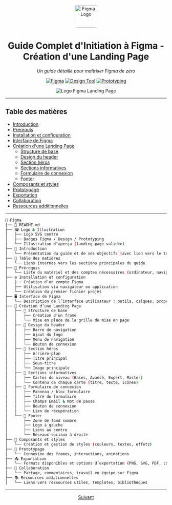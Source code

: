 <div align="center">
  <img src="./assets/icons/LogoFigma-LandingPage-Base.svg" alt="Figma Logo" width="70"/>


  # Guide Complet d'Initiation à Figma - Création d'une Landing Page


*Un guide détaillé pour maîtriser Figma de zéro*

[![Figma](https://img.shields.io/badge/Figma-3.0+-F24E1E?style=for-the-badge&logo=figma&logoColor=white)](https://www.figma.com/)
[![Design Tool](https://img.shields.io/badge/Design_Tool-UI/UX-09CF83?style=for-the-badge)](https://www.figma.com/)
[![Prototyping](https://img.shields.io/badge/Prototyping-Interactive-4B61FF?style=for-the-badge)](https://www.figma.com/)



![Logo Figma Landing Page](./assets/img/LandingPage-Validé.png)
  </div>

---

## Table des matières

- [Introduction](#introduction)
- [Prérequis](#prérequis)
- [Installation et configuration](#installation-et-configuration)
- [Interface de Figma](#interface-de-figma)
- [Création d'une Landing Page](#création-dune-landing-page)
  - [Structure de base](#structure-de-base)
  - [Design du header](#design-du-header)
  - [Section héros](#section-héros)
  - [Sections informatives](#sections-informatives)
  - [Formulaire de connexion](#formulaire-de-connexion)
  - [Footer](#footer)
- [Composants et styles](#composants-et-styles)
- [Prototypage](#prototypage)
- [Exportation](#exportation)
- [Collaboration](#collaboration)
- [Ressources additionnelles](#ressources-additionnelles)

---

```bash
📁 Figma
│── 📄 README.md           
├── 🖼️ Logo & Illustration
│   ├── Logo SVG centré
│   ├── Badges Figma / Design / Prototyping
│   └── Illustration d’aperçu (landing page validée)
├── 📝 Introduction
│   └── Présentation du guide et de ses objectifs (avec lien vers le tutoriel vidéo)
├── 📑 Table des matières
│   └── Liens internes vers les sections principales du guide
├── 🧰 Prérequis
│   └── Liste du matériel et des comptes nécessaires (ordinateur, navigateur, compte Figma)
├── ⚙️ Installation et configuration
│   ├── Création d’un compte Figma
│   ├── Utilisation via navigateur ou application
│   └── Création du premier fichier projet
├── 🖥️ Interface de Figma
│   └── Description de l’interface utilisateur : outils, calques, propriétés
├── 🎨 Création d’une Landing Page
│   ├── 📐 Structure de base
│   │   ├── Création d’un frame
│   │   └── Mise en place de la grille de mise en page
│   ├── 🧭 Design du header
│   │   ├── Barre de navigation
│   │   ├── Ajout du logo
│   │   ├── Menu de navigation
│   │   └── Bouton de connexion
│   ├── 🦸 Section héros
│   │   ├── Arrière-plan
│   │   ├── Titre principal
│   │   ├── Sous-titre
│   │   └── Image principale
│   ├── 🧾 Sections informatives
│   │   ├── Cartes de niveau (Bases, Avancé, Expert, Master)
│   │   └── Contenu de chaque carte (titre, texte, icônes)
│   ├── 🔐 Formulaire de connexion
│   │   ├── Panneau / bloc formulaire
│   │   ├── Titre du formulaire
│   │   ├── Champs Email & Mot de passe
│   │   ├── Bouton de connexion
│   │   └── Lien de récupération
│   └── 📎 Footer
│       ├── Zone de fond sombre
│       ├── Logo à gauche
│       ├── Liens au centre
│       └── Réseaux sociaux à droite
├── 🧩 Composants et styles
│   └── Création et gestion de styles (couleurs, textes, effets)
├── 🧪 Prototypage
│   └── Connexion des frames, interactions, animations
├── 📤 Exportation
│   └── Formats disponibles et options d’exportation (PNG, SVG, PDF, code)
├── 🤝 Collaboration
│   └── Partage, commentaires, travail en équipe sur Figma
├── 📚 Ressources additionnelles
│   └── Liens vers ressources utiles, templates, bibliothèques
```

---

</div>
<p align="center">
  <a href="Guide-Figma/Introduction.md">Suivant</a>
</p>


<!-- 

## Composants et styles

1. **Création de styles de couleurs**
   - Allez dans le panneau "Design" en haut à droite
   - Cliquez sur l'icône "+" à côté de "Color styles"
   - Créez des styles pour vos couleurs principales :
     - Fond sombre : #111827
     - Accent orange : #F59E0B
     - Texte blanc : #FFFFFF
     - Texte gris : #D1D5DB

2. **Création de styles de texte**
   - Allez dans le panneau "Design" en haut à droite
   - Cliquez sur l'icône "+" à côté de "Text styles"
   - Créez des styles pour vos textes :
     - Titre principal : Montserrat Bold, 48px
     - Sous-titre : Inter Regular, 18px
     - Titre de section : Inter Bold, 24px
     - Paragraphe : Inter Regular, 16px

3. **Création de composants**
   - Sélectionnez le bouton de connexion
   - Cliquez sur "Create Component" dans la barre d'outils supérieure
   - Renommez le composant "Button/Primary"
   - Créez une variante pour un état de survol

## Prototypage

1. **Création des interactions**
   - Allez dans l'onglet "Prototype" en haut à droite
   - Sélectionnez le bouton "Connexion" dans le header
   - Cliquez et faites glisser vers le panneau de connexion
   - Configurez l'interaction : "On Click" -> "Smart Animate"

2. **Prévisualisation du prototype**
   - Cliquez sur le bouton "Play" en haut à droite
   - Testez les interactions que vous avez créées

## Exportation

1. **Exportation des assets**
   - Sélectionnez les éléments à exporter
   - Dans le panneau de droite, ajoutez des paramètres d'exportation
   - Choisissez le format (PNG, SVG, JPG)
   - Cliquez sur "Export"

2. **Partage du design**
   - Cliquez sur le bouton "Share" en haut à droite
   - Définissez les permissions (Viewer, Editor, etc.)
   - Copiez le lien de partage

## Collaboration

1. **Commentaires et feedback**
   - En mode partage, cliquez sur l'icône de commentaire
   - Cliquez sur l'élément que vous souhaitez commenter
   - Tapez votre commentaire et appuyez sur Entrée

2. **Travail en équipe**
   - Invitez des collaborateurs via le bouton "Share"
   - Utilisez l'historique des versions pour suivre les modifications

## Ressources additionnelles

- [Documentation officielle de Figma](https://help.figma.com/)
- [Communauté Figma](https://www.figma.com/community)
- [Plugins recommandés pour Figma](https://www.figma.com/community/plugins)
- [Tutoriels vidéo sur la chaîne YouTube de Figma](https://www.youtube.com/c/Figmadesign) -->

